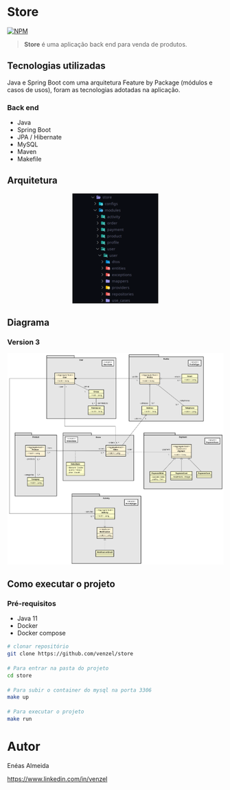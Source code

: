 # Store

[![NPM](https://img.shields.io/npm/l/react)](https://github.com/venzel/store/blob/master/LICENSE)

> <b>Store</b> é uma aplicação back end para venda de produtos.

## Tecnologias utilizadas

Java e Spring Boot com uma arquitetura Feature by Package (módulos e casos de usos), foram as tecnologias adotadas na aplicação.

### Back end

-   Java
-   Spring Boot
-   JPA / Hibernate
-   MySQL
-   Maven
-   Makefile

## Arquitetura

<center><img src="./store-tree-v2.png" width="200" /></center>

## Diagrama

### Version 3

<img src="./diagrama-v3.png" />

## Como executar o projeto

### Pré-requisitos

-   Java 11
-   Docker
-   Docker compose

```bash
# clonar repositório
git clone https://github.com/venzel/store

# Para entrar na pasta do projeto
cd store

# Para subir o container do mysql na porta 3306
make up

# Para executar o projeto
make run
```

# Autor

Enéas Almeida

https://www.linkedin.com/in/venzel
